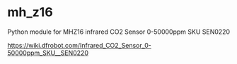 # mh_z16
Python module for MHZ16 infrared CO2 Sensor 0-50000ppm SKU SEN0220

https://wiki.dfrobot.com/Infrared_CO2_Sensor_0-50000ppm_SKU__SEN0220
